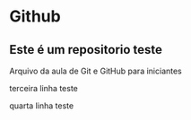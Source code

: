 # Github
## Este é um repositorio teste

Arquivo da aula de Git e GitHub para iniciantes

terceira linha teste

quarta linha teste
